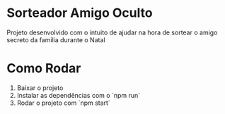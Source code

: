 # Sorteador Amigo Oculto

Projeto desenvolvido com o intuito de ajudar na hora de sortear o amigo secreto da familia durante o Natal

# Como Rodar

<ol>
  <li>Baixar o projeto</li>
  <li>Instalar as dependências com o `npm run`</li>
  <li>Rodar o projeto com `npm start`</li>
</ol>
